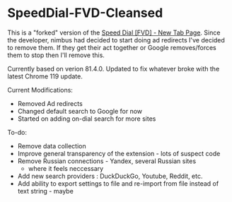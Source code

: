 # SpeedDial-FVD-Cleansed
This is a "forked" version of the [Speed Dial [FVD] - New Tab Page](https://chrome.google.com/webstore/detail/speed-dial-fvd-new-tab-pa/llaficoajjainaijghjlofdfmbjpebpa?hl=en). Since the developer, nimbus had decided to start doing ad redirects I've decided to remove them. If they get their act together or Google removes/forces them to stop then I'll remove this.

Currently based on verion 81.4.0. Updated to fix whatever broke with the latest Chrome 119 update.

Current Modifications:
* Removed Ad redirects
* Changed default search to Google for now
* Started on adding on-dial search for more sites

To-do:
* Remove data collection
* Improve general transparency of the extension - lots of suspect code
* Remove Russian connections - Yandex, several Russian sites
  *  where it feels neccessary
* Add new search providers : DuckDuckGo, Youtube, Reddit, etc.
* Add ability to export settings to file and re-import from file instead of text string - maybe
